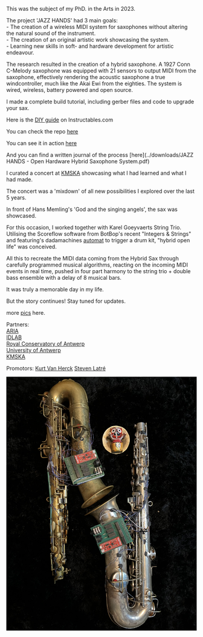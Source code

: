 This was the subject of my PhD. in the Arts in 2023.


The project 'JAZZ HANDS' had 3 main goals:<br>- The creation of a wireless MIDI system for saxophones without altering the natural sound of the instrument.<br>- The creation of an original artistic work showcasing the system.<br>- Learning new skills in soft- and hardware development for artistic endeavour.


The research resulted in the creation of a hybrid saxophone.
A 1927 Conn C-Melody saxophone was equipped with 21 sensors to output MIDI from the saxophone, effectively rendering the acoustic saxophone a true windcontroller, much like the Akai Ewi from the eighties.
The system is wired, wireless, battery powered and open source.


I made a complete build tutorial, including gerber files and code to upgrade your sax.


Here is the [DIY guide](https://www.instructables.com/Jazz-Hands-Hybrid-Saxophone/) on Instructables.com


You can check the repo [here](https://github.com/AndrewClaes/JazzHands)


You can see it in action [here](https://youtu.be/6yo2MiOfzPo?si=T2r9NxRX2XrAZ-x1)


And you can find a written journal of the process [here](../downloads/JAZZ HANDS - Open Hardware Hybrid Saxophone System.pdf)


I curated a concert at [KMSKA](https://kmska.be/nl/stuff) showcasing what I had learned and what I had made.


The concert was a 'mixdown' of all new possibilities I explored over the last 5 years.


In front of Hans Memling's 'God and the singing angels', the sax was showcased.


For this occasion, I worked together with Karel Goeyvaerts String Trio.
Utilising the Scoreflow software from BotBop's recent "Integers & Strings"
and featuring's dadamachines [automat](https://dadamachines.com) to trigger a drum kit, "hybrid open life" was conceived.

All this to recreate the MIDI data coming from the Hybrid Sax through carefully programmed musical algorithms, reacting on the incoming MIDI events in real time, pushed in four part harmony to the string trio + double bass ensemble with a delay of 8 musical bars.


It was truly a memorable day in my life.


But the story continues! Stay tuned for updates.

more [pics](../pages/projects-jazzhands-pics.html) here. 
<p>Partners:<br><a href="https://www.uantwerpen.be/en/research-groups/aria/">ARIA</a> <br><a href="https://www.uantwerpen.be/en/research-groups/idlab/">IDLAB</a><br><a href="https://www.ap-arts.be/en/royal-conservatoire-antwerp">Royal Conservatory of Antwerp</a><br><a href="https://www.uantwerpen.be/en/">University of Antwerp</a><br><a href="https://kmska.be/nl/over-kmska">KMSKA</a></p>

Promotors:
[Kurt Van Herck](https://ap-arts.be/persoon/kurt-van-herck)
[Steven Latré](https://www.uantwerpen.be/nl/personeel/steven-latre/)


![HybridSax](../images/cover_HybridSax.jpg)
